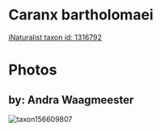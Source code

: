 
Caranx bartholomaei
===================
  
[iNaturalist taxon id: 1316792](https://www.inaturalist.org/taxa/1316792)
# Photos

## by: Andra Waagmeester
  
![taxon156609807](https://inaturalist-open-data.s3.amazonaws.com/photos/167805039/medium.jpeg)